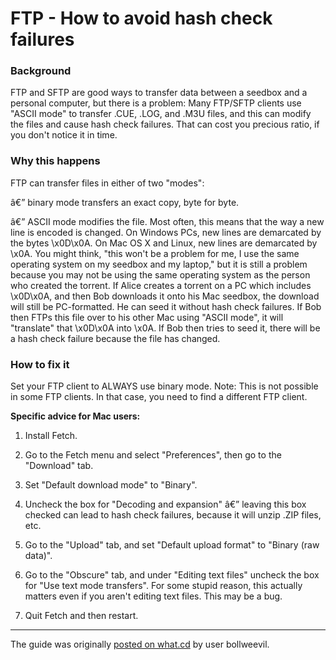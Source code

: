 FTP - How to avoid hash check failures
======================================

### Background

  
  
FTP and SFTP are good ways to transfer data between a seedbox and a personal computer, but there is a problem: Many FTP/SFTP clients use "ASCII mode" to transfer .CUE, .LOG, and .M3U files, and this can modify the files and cause hash check failures. That can cost you precious ratio, if you don't notice it in time.  
  

### Why this happens

  
  
FTP can transfer files in either of two "modes":  
  
â€” binary mode transfers an exact copy, byte for byte.  
  
â€” ASCII mode modifies the file. Most often, this means that the way a new line is encoded is changed. On Windows PCs, new lines are demarcated by the bytes \\x0D\\x0A. On Mac OS X and Linux, new lines are demarcated by \\x0A. You might think, "this won't be a problem for me, I use the same operating system on my seedbox and my laptop," but it is still a problem because you may not be using the same operating system as the person who created the torrent. If Alice creates a torrent on a PC which includes \\x0D\\x0A, and then Bob downloads it onto his Mac seedbox, the download will still be PC-formatted. He can seed it without hash check failures. If Bob then FTPs this file over to his other Mac using "ASCII mode", it will "translate" that \\x0D\\x0A into \\x0A. If Bob then tries to seed it, there will be a hash check failure because the file has changed.  
  

### How to fix it

  
  
Set your FTP client to ALWAYS use binary mode. Note: This is not possible in some FTP clients. In that case, you need to find a different FTP client.  
  
**Specific advice for Mac users:**  
  
1. Install Fetch.  
  
2. Go to the Fetch menu and select "Preferences", then go to the "Download" tab.  
  
3. Set "Default download mode" to "Binary".  
  
4. Uncheck the box for "Decoding and expansion" â€” leaving this box checked can lead to hash check failures, because it will unzip .ZIP files, etc.  
  
5. Go to the "Upload" tab, and set "Default upload format" to "Binary (raw data)".  
  
6. Go to the "Obscure" tab, and under "Editing text files" uncheck the box for "Use text mode transfers". For some stupid reason, this actually matters even if you aren't editing text files. This may be a bug.  
  
7. Quit Fetch and then restart.  
  
---  
The guide was originally [posted on what.cd](https://ssl.what.cd/forums.php?action=viewthread&threadid=99575) by user bollweevil.  

